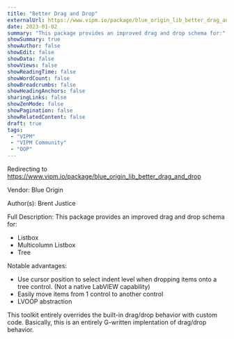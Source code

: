 ```yaml
---
title: "Better Drag and Drop"
externalUrl: https://www.vipm.io/package/blue_origin_lib_better_drag_and_drop
date: 2023-01-02
summary: "This package provides an improved drag and drop schema for:"
showSummary: true
showAuthor: false
showEdit: false
showData: false
showViews: false
showReadingTime: false
showWordCount: false
showBreadcrumbs: false
showHeadingAnchors: false
sharingLinks: false
showZenMode: false
showPagination: false
showRelatedContent: false
draft: true
tags:
 - "VIPM"
 - "VIPM Community"
 - "OOP"
---
```


Redirecting to https://www.vipm.io/package/blue_origin_lib_better_drag_and_drop

Vendor: Blue Origin

Author(s): Brent Justice
 
Full Description:
This package provides an improved drag and drop schema for:
- Listbox
- Multicolumn Listbox
- Tree

Notable advantages:
- Use cursor position to select indent level when dropping items onto a tree control.  (Not a native LabVIEW capability)
- Easily move items from 1 control to another control
- LVOOP abstraction

This toolkit entirely overrides the built-in drag/drop behavior with custom code.
Basically, this is an entirely G-written implentation of drag/drop behavior.